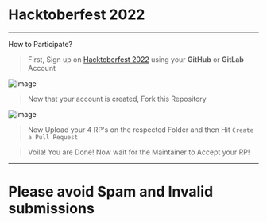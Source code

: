 # Hacktoberfest 2022
-----------------------------------------

How to Participate?
> First, Sign up on [Hacktoberfest 2022](https://hacktoberfest.com/) using your **GitHub** or **GitLab** Account

![image](https://user-images.githubusercontent.com/56226566/192785283-d6e00e40-6d26-43f0-bc2b-d03c4160298c.png)

> Now that your account is created, Fork this Repository 

![image](https://user-images.githubusercontent.com/56226566/192805525-211f3964-0585-4e0e-a47d-eea84a597fc8.png)

> Now Upload your 4 RP's on the respected Folder and then Hit `Create a Pull Request`

> Voila! You are Done! Now wait for the Maintainer to Accept your RP!

----------------------------------------------

# Please avoid Spam and Invalid submissions
